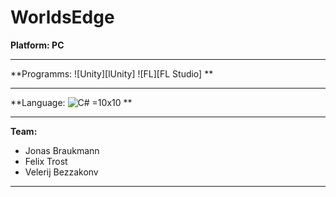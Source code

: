 # WorldsEdge

**Platform: PC**
***
**Programms: ![Unity][lUnity] ![FL][FL Studio] **
***
**Language: ![C#][C#] =10x10 **
***
**Team:**
+ Jonas Braukmann
+ Felix Trost
+ Velerij Bezzakonv
***


[Unity]: https://github.com/highdraze/braukmanngroup/Unity-Indie-Game-Development.jpg "Unity"
[FL]: https://github.com/highdraze/braukmanngroup/FLAT_FRUIT_Black.png "FL"
[C#]: ../../../braukmanngroup/blob/master/c-logo.png "C#"
